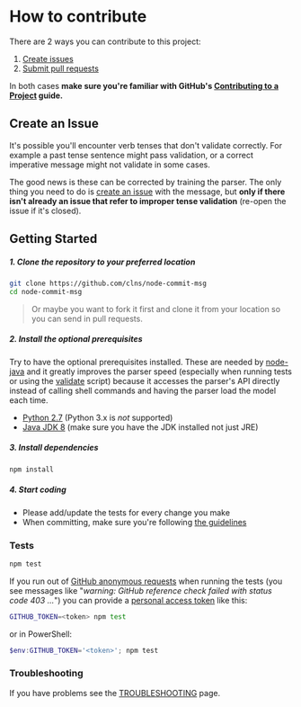 # How to contribute

There are 2 ways you can contribute to this project:

1. [Create issues](#create-an-issue)
2. [Submit pull requests](#getting-started)

In both cases **make sure you're familiar with GitHub's [Contributing to a Project](https://guides.github.com/activities/contributing-to-open-source/#contributing)
guide.**

## Create an Issue

It's possible you'll encounter verb tenses that don't validate correctly.
For example a past tense sentence might pass validation, or a correct
imperative message might not validate in some cases.

The good news is these can be corrected by training the parser. The only thing
you need to do is [create an issue](https://github.com/clns/node-commit-msg/issues?utf8=✓&q=is%3Aissue)
with the message, but **only if there isn't
already an issue that refer to improper tense validation** (re-open the issue
if it's closed).

## Getting Started

##### 1. Clone the repository to your preferred location

```sh
git clone https://github.com/clns/node-commit-msg
cd node-commit-msg
```

> Or maybe you want to fork it first and clone it from your location so you
can send in pull requests.

##### 2. Install the optional prerequisites

Try to have the optional prerequisites installed. These are needed by
[node-java](https://github.com/joeferner/node-java) and it greatly improves
the parser speed (especially when running tests or using the
[validate](bin/validate) script) because it accesses the parser's API
directly instead of calling shell commands and having the
parser load the model each time.

- [Python 2.7](https://www.python.org/downloads/) (Python 3.x is *not* supported)
- [Java JDK 8](http://www.oracle.com/technetwork/java/javase/downloads/jdk8-downloads-2133151.html)
(make sure you have the JDK installed not just JRE)

##### 3. Install dependencies

```sh
npm install
```

##### 4. Start coding

- Please add/update the tests for every change you make
- When committing, make sure you're following [the guidelines](GUIDELINES.md)

### Tests

```sh
npm test
```

If you run out of
[GitHub anonymous requests](https://developer.github.com/v3/#rate-limiting)
when running the tests (you see messages like "*warning: GitHub
reference check failed with status code 403 ...*") you can provide a
[personal access token](https://github.com/settings/tokens) like this:

```sh
GITHUB_TOKEN=<token> npm test
```

or in PowerShell:

```PowerShell
$env:GITHUB_TOKEN='<token>'; npm test
```

### Troubleshooting

If you have problems see the [TROUBLESHOOTING](TROUBLESHOOTING.md) page.
